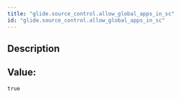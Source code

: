 ```yaml
---
title: "glide.source_control.allow_global_apps_in_sc"
id: "glide.source_control.allow_global_apps_in_sc"
---
```

## Description



## Value: 
```
true
```